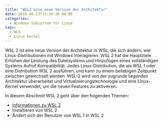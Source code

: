 ```yaml
---
title: "WSL2 eine neue Version der Architektur"
date: 2019-06-13T15:34:30-04:00
categories:
  - Windows Subsystem for Linux
tags:
  - WLS
  - Linux kernel
---
```

WSL 2 ist eine neue Version der Architektur in WSL, die sich ändern, wie Linux-Distributionen mit Windows interagieren. WSL 2 hat die Hauptziele Erhöhen der Leistung des Dateisystems und Hinzufügen eines vollständigen Systems Aufruf Kompatibilität. Jedes Linux-Distribution, die als WSL 1 oder eine Distribution WSL 2 ausführen, und kann zu einem beliebigen Zeitpunkt zwischen gewechselt werden. WSL-2 wird von der zugrunde liegenden Architektur überarbeitet und Virtualisierungstechnologie und eine Linux-Kernel verwendet, um die neuen Features zu aktivieren.

In diesem Abschnitt WSL 2 geht über den folgenden Themen:

   * [Informationen zu WSL 2](https://it-learner.de/)
   * Installieren von WSL 2
   * Ändert sich der Benutzer von WSL 1 in WSL 2
  
